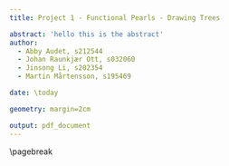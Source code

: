 ```yaml
---
title: Project 1 - Functional Pearls - Drawing Trees

abstract: 'hello this is the abstract'
author:
  - Abby Audet, s212544
  - Johan Raunkjær Ott, s032060
  - Jinsong Li, s202354
  - Martin Mårtensson, s195469

date: \today

geometry: margin=2cm

output: pdf_document
---
```


\pagebreak
